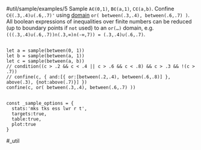 #util/sample/examples/5 Sample `A∈(0,1)`, `B∈(a,1)`, `C∈(a,b)`. Confine `C∈(.3,.4)∪(.6,.7)'` using [domain](#///domains) `or( between(.3,.4), between(.6,.7) )`. All boolean expressions of inequalities over finite numbers can be reduced (up to boundary points if `not` used) to an `or(…)` domain, e.g. `(((.3,.4)∪(.6,.7))∩(.3,∞)∩(-∞,7)) = (.3,.4)∪(.6,.7)`.
```js:js_input

let a = sample(between(0, 1))
let b = sample(between(a, 1))
let c = sample(between(a, b))
// condition((c > .2 && c < .4 || c > .6 && c < .8) && c > .3 && !(c > .7))
// confine(c, { and:[{ or:[between(.2,.4), between(.6,.8)] }, above(.3), {not:above(.7)}] })
confine(c, or( between(.3,.4), between(.6,.7) ))

```
```js:js_removed

const _sample_options = { 
  stats:'mks tks ess lwr r t',  
  targets:true,
  table:true,
  plot:true
}

```
#_util